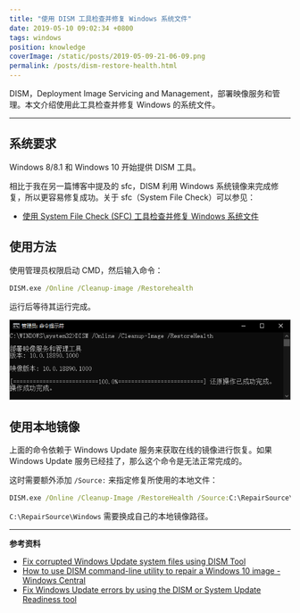 ```yaml
---
title: "使用 DISM 工具检查并修复 Windows 系统文件"
date: 2019-05-10 09:02:34 +0800
tags: windows
position: knowledge
coverImage: /static/posts/2019-05-09-21-06-09.png
permalink: /posts/dism-restore-health.html
---
```


DISM，Deployment Image Servicing and Management，部署映像服务和管理。本文介绍使用此工具检查并修复 Windows 的系统文件。

---

<div id="toc"></div>

## 系统要求

Windows 8/8.1 和 Windows 10 开始提供 DISM 工具。

相比于我在另一篇博客中提及的 sfc，DISM 利用 Windows 系统镜像来完成修复，所以更容易修复成功。关于 sfc（System File Check）可以参见：

- [使用 System File Check (SFC) 工具检查并修复 Windows 系统文件](/post/system-file-check-scan-and-repair-system-files)

## 使用方法

使用管理员权限启动 CMD，然后输入命令：

```cmd
DISM.exe /Online /Cleanup-image /Restorehealth
```

运行后等待其运行完成。

![DISM 修复系统的命令](/static/posts/2019-05-09-21-06-09.png)

## 使用本地镜像

上面的命令依赖于 Windows Update 服务来获取在线的镜像进行恢复。如果 Windows Update 服务已经挂了，那么这个命令是无法正常完成的。

这时需要额外添加 `/Source:` 来指定修复所使用的本地文件：

```cmd
DISM.exe /Online /Cleanup-Image /RestoreHealth /Source:C:\RepairSource\Windows /LimitAccess
```

`C:\RepairSource\Windows` 需要换成自己的本地镜像路径。

---

**参考资料**

- [Fix corrupted Windows Update system files using DISM Tool](https://www.thewindowsclub.com/fix-windows-update-using-dism)
- [How to use DISM command-line utility to repair a Windows 10 image - Windows Central](https://www.windowscentral.com/how-use-dism-command-line-utility-repair-windows-10-image)
- [Fix Windows Update errors by using the DISM or System Update Readiness tool](https://support.microsoft.com/en-us/help/947821/fix-windows-update-errors-by-using-the-dism-or-system-update-readiness)


